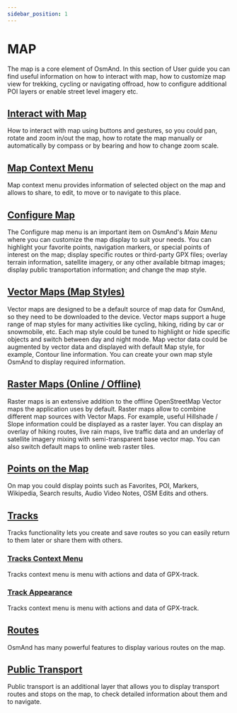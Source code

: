 ```yaml
---
sidebar_position: 1
---
```


# MAP

The map is a core element of OsmAnd. In this section of User guide you can find useful information on how to interact with map, how to customize map view for trekking, cycling or navigating offroad, how to configure additional POI layers or enable street level imagery etc.

## [Interact with Map](./interact-with-map.md)

How to interact with map using buttons and gestures, so you could pan, rotate and zoom in/out the map, how to rotate the map manually or automatically by compass or by bearing and how to change zoom scale.

## [Map Context Menu](./map-context-menu.md)

Map context menu provides information of selected object on the map and allows to share, to edit, to move or to navigate to this place.

## [Configure Map](./configure-map-menu.md)

The Configure map menu is an important item on OsmAnd's *Main Menu* where you can customize the map display to suit your needs. You can highlight your favorite points, navigation markers, or special points of interest on the map; display specific routes or third-party GPX files; overlay terrain information, satellite imagery, or any other available bitmap images; display public transportation information; and change the map style.

## [Vector Maps (Map Styles)](./vector-maps.md)

Vector maps are designed to be a default source of map data for OsmAnd, so they need to be downloaded to the device. Vector maps support a huge range of map styles for many activities like cycling, hiking, riding by car or snowmobile, etc. Each map style could be tuned to highlight or hide specific objects and switch between day and night mode. Map vector data could be augmented by vector data and displayed with default Map style, for example, Contour line information. You can create your own map style OsmAnd to display required information.

## [Raster Maps (Online / Offline)](./raster-maps.md)

Raster maps is an extensive addition to the offline OpenStreetMap Vector maps the application uses by default. Raster maps allow to combine different map sources with Vector Maps. For example, useful Hillshade / Slope information could be displayed as a raster layer. You can display an overlay of hiking routes, live rain maps, live traffic data and an underlay of satellite imagery mixing with semi-transparent base vector map. You can also switch default maps to online web raster tiles.

## [Points on the Map](./point-layers-on-map.md)

On map you could display points such as Favorites, POI, Markers, Wikipedia, Search results, Audio Video Notes, OSM Edits and others.

## [Tracks](./tracks)

Tracks functionality lets you create and save routes so you can easily return to them later or share them with others.

### [Tracks Context Menu](./tracks/track-context-menu.md)

Tracks context menu is menu with actions and data of GPX-track.

### [Track Appearance](./tracks/appearance.md)

Tracks context menu is menu with actions and data of GPX-track.

## [Routes](./routes.md)

OsmAnd has many powerful features to display various routes on the map.


## [Public Transport](./public-transport.md)

Public transport is an additional layer that allows you to display transport routes and stops on the map, to check detailed information about them and to navigate.


